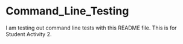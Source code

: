 # Command_Line_Testing
I am testing out command line tests with this README file. This is for Student Activity 2.
